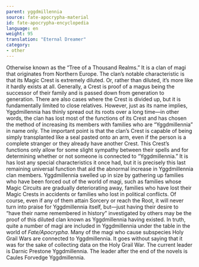 ```yaml
---
parent: yggdmillennia
source: fate-apocrypha-material
id: fate-apocrypha-encyclopedia
language: en
weight: 95
translation: "Eternal Dreamer"
category:
- other
---
```


Otherwise known as the “Tree of a Thousand Realms.” It is a clan of magi that originates from Northern Europe. The clan’s notable characteristic is that its Magic Crest is extremely diluted. Or, rather than diluted, it’s more like it hardly exists at all. Generally, a Crest is proof of a magus being the successor of their family and is passed down from generation to generation. There are also cases where the Crest is divided up, but it is fundamentally limited to close relatives.
However, just as its name implies, Yggdmillennia has thinly spread out its roots over a long time—in other words, the clan has lost most of the functions of its Crest and has chosen the method of increasing its members with families who are “Yggdmillennia” in name only. The important point is that the clan’s Crest is capable of being simply transplanted like a seal pasted onto an arm, even if the person is a complete stranger or they already have another Crest.
This Crest’s functions only allow for some slight sympathy between their spells and for determining whether or not someone is connected to “Yggdmillennia.” It is has lost any special characteristics it once had, but it is precisely this last remaining universal function that aid the abnormal increase in Yggdmillennia clan members.
Yggdmillennia swelled up in size by gathering up families who have been forced out of the world of magi, such as families whose Magic Circuits are gradually deteriorating away, families who have lost their Magic Crests in accidents or families who lost in political conflicts.
Of course, even if any of them attain Sorcery or reach the Root, it will never turn into praise for Yggdmillennia itself, but—just having their desire to “have their name remembered in history” investigated by others may be the proof of this diluted clan known as Yggdmillennia having existed.
In truth, quite a number of magi are included in Yggdmillennia under the table in the world of *Fate/Apocrypha*. Many of the magi who cause subspecies Holy Grail Wars are connected to Yggdmillennia. It goes without saying that it was for the sake of collecting data on the Holy Grail War.
The current leader is Darnic Prestone Yggdmillennia. The leader after the end of the novels is Caules Forvedge Yggdmillennia.
